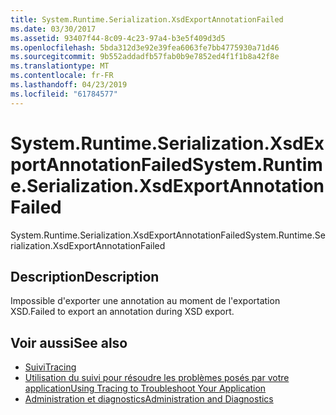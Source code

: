 ```yaml
---
title: System.Runtime.Serialization.XsdExportAnnotationFailed
ms.date: 03/30/2017
ms.assetid: 93407f44-8c09-4c23-97a4-b3e5f409d3d5
ms.openlocfilehash: 5bda312d3e92e39fea6063fe7bb4775930a71d46
ms.sourcegitcommit: 9b552addadfb57fab0b9e7852ed4f1f1b8a42f8e
ms.translationtype: MT
ms.contentlocale: fr-FR
ms.lasthandoff: 04/23/2019
ms.locfileid: "61784577"
---
```

# <a name="systemruntimeserializationxsdexportannotationfailed"></a><span data-ttu-id="b782f-102">System.Runtime.Serialization.XsdExportAnnotationFailed</span><span class="sxs-lookup"><span data-stu-id="b782f-102">System.Runtime.Serialization.XsdExportAnnotationFailed</span></span>
<span data-ttu-id="b782f-103">System.Runtime.Serialization.XsdExportAnnotationFailed</span><span class="sxs-lookup"><span data-stu-id="b782f-103">System.Runtime.Serialization.XsdExportAnnotationFailed</span></span>  
  
## <a name="description"></a><span data-ttu-id="b782f-104">Description</span><span class="sxs-lookup"><span data-stu-id="b782f-104">Description</span></span>  
 <span data-ttu-id="b782f-105">Impossible d'exporter une annotation au moment de l'exportation XSD.</span><span class="sxs-lookup"><span data-stu-id="b782f-105">Failed to export an annotation during XSD export.</span></span>  
  
## <a name="see-also"></a><span data-ttu-id="b782f-106">Voir aussi</span><span class="sxs-lookup"><span data-stu-id="b782f-106">See also</span></span>

- [<span data-ttu-id="b782f-107">Suivi</span><span class="sxs-lookup"><span data-stu-id="b782f-107">Tracing</span></span>](../../../../../docs/framework/wcf/diagnostics/tracing/index.md)
- [<span data-ttu-id="b782f-108">Utilisation du suivi pour résoudre les problèmes posés par votre application</span><span class="sxs-lookup"><span data-stu-id="b782f-108">Using Tracing to Troubleshoot Your Application</span></span>](../../../../../docs/framework/wcf/diagnostics/tracing/using-tracing-to-troubleshoot-your-application.md)
- [<span data-ttu-id="b782f-109">Administration et diagnostics</span><span class="sxs-lookup"><span data-stu-id="b782f-109">Administration and Diagnostics</span></span>](../../../../../docs/framework/wcf/diagnostics/index.md)
